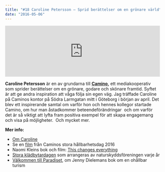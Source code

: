 ```yaml
---
title: "#18 Caroline Petersson – Sprid berättelser om en grönare värld"
date: "2016-05-06"
---
```


<iframe src="https://w.soundcloud.com/player/?url=https%3A//api.soundcloud.com/tracks/262746065&amp;color=001665&amp;amp;auto_play=false&amp;amp;hide_related=false&amp;show_comments=true&amp;show_user=true&amp;show_reposts=false" width="100%" height="166" frameborder="no" scrolling="no"></iframe>

**Caroline Petersson** är en av grundarna till **[Camino](http://caminomagasin.se/),** ett mediakooperativ som sprider berättelser om en grönare, godare och skönare framtid. Syftet är att ge andra inspiration att våga följa sin egen väg. Jag träffade Caroline på Caminos kontor på Södra Larmgatan mitt i Göteborg i början av april. Det blev ett inspirerande samtal om varför hon och hennes kollegor startade Camino, om hur man åstadkommer beteendeförändringar  och om varför det är så viktigt att lyfta fram positiva exempel för att skapa engagemang och visa på möjligheter.  Och mycket mer.

**Mer info:**

- [Om Caroline](http://caminomagasin.se/caroline-petersson)
- Se en [film](http://caminomagasin.se/nyheter/2015/11/26/caminos-stora-hallbarhetsdag-2016-nu-pa-ur-play) från Caminos stora hållbarhetsdag 2016
- Naomi Kleins bok och film: [This changes everything](http://thischangeseverything.org/)
- [Stora klädbytardagen](http://www.naturskyddsforeningen.se/nyheter/sveriges-storsta-kladbytardag-16-april-2016) som arrangeras av naturskyddsföreningen varje år
- [Välkommen till Paradiset](http://www.svd.se/forodande-jakt-pa-paradis), om Jenny Dielemans bok om en ohållbar turism
